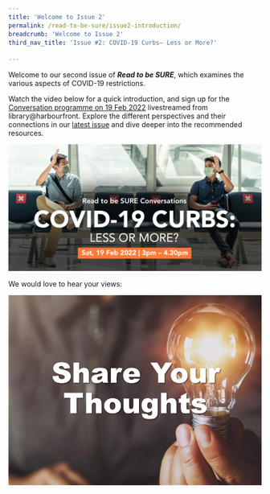 ```yaml
---
title: 'Welcome to Issue 2'
permalink: /read-to-be-sure/issue2-introduction/
breadcrumb: 'Welcome to Issue 2'
third_nav_title: 'Issue #2: COVID-19 Curbs— Less or More?'

---
```


Welcome to our second issue of ***Read to be SURE***, which examines the various aspects of COVID-19 restrictions.

Watch the video below for a quick introduction, and sign up for the [Conversation programme on 19 Feb 2022](/read-to-be-sure/issue2-conversations/) livestreamed from library@harbourfront. Explore the different perspectives and their connections in our [latest issue](/read-to-be-sure/issue2-perspectives/)  and dive deeper into the recommended resources.

<a href="https://www.eventbrite.com/e/covid-19-curbs-less-or-more-read-to-be-sure-tickets-249930527937?aff=ebdssbdestsearch&keep_tld=1">![](../images/rtbs2-convo2.jpg)</a>

We would love to hear your views:

<a href="https://forms.gle/NFAYtAWQedbuSKxm8">![](../images/rtbs2-share-your-thoughts.JPG)</a>



